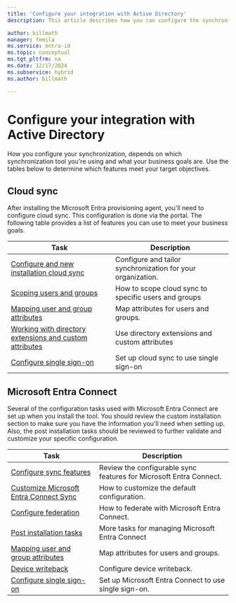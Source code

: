 ```yaml
---
title: 'Configure your integration with Active Directory'
description: This article describes how you can configure the synchronization tools with Active Directory.

author: billmath
manager: femila
ms.service: entra-id
ms.topic: conceptual
ms.tgt_pltfrm: na
ms.date: 12/17/2024
ms.subservice: hybrid
ms.author: billmath

---
```


# Configure your integration with Active Directory



How you configure your synchronization, depends on which synchronization tool you're using and what your business goals are.  Use the tables below to determine which features meet your target objectives.


## Cloud sync
After installing the Microsoft Entra provisioning agent, you'll need to configure cloud sync. This configuration is done via the portal. The following table provides a list of features you can use to meet your business goals.  

|Task|Description|
|-----|-----|
|[Configure and new installation cloud sync](cloud-sync/how-to-configure.md)|Configure and tailor synchronization for your organization.|
|[Scoping users and groups](cloud-sync/how-to-configure.md#scope-provisioning-to-specific-users-and-groups)|How to scope cloud sync to specific users and groups|
|[Mapping user and group attributes](cloud-sync/how-to-configure.md#attribute-mapping)|Map attributes for users and groups.|
|[Working with directory extensions and custom attributes](cloud-sync/how-to-configure.md#directory-extensions-and-custom-attribute-mapping)|Use directory extensions and custom attributes|
|[Configure single sign-on](cloud-sync/how-to-sso.md)|Set up cloud sync to use single sign-on|


<a name='azure-ad-connect'></a>

## Microsoft Entra Connect
Several of the configuration tasks used with Microsoft Entra Connect are set up when you install the tool.  You should review the custom installation section to make sure you have the information you'll need when setting up.  Also, the post installation tasks should be reviewed to further validate and customize your specific configuration.
  
|Task|Description|
|-----|-----|
|[Configure sync features](connect/how-to-connect-install-roadmap.md#configure-sync-features)|Review the configurable sync features for Microsoft Entra Connect.|
|[Customize Microsoft Entra Connect Sync](connect/how-to-connect-install-roadmap.md#customize-azure-ad-connect-sync)|How to customize the default configuration.|
|[Configure federation](connect/how-to-connect-install-roadmap.md#configure-federation-features)|How to federate with Microsoft Entra Connect.|
|[Post installation tasks](connect/how-to-connect-post-installation.md)|More tasks for managing Microsoft Entra Connect|
|[Mapping user and group attributes](cloud-sync/how-to-configure.md#attribute-mapping)|Map attributes for users and groups.|
|[Device writeback](connect/how-to-connect-device-writeback.md)|Configure device writeback.|
|[Configure single sign-on](connect/how-to-connect-sso-quick-start.md)|Set up Microsoft Entra Connect to use single sign-on.|
